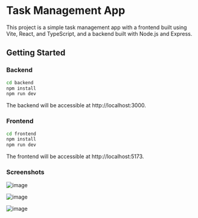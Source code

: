 # Task Management App

This project is a simple task management app with a frontend built using Vite, React, and TypeScript, and a backend built with Node.js and Express.

## Getting Started

### Backend

```bash
cd backend
npm install
npm run dev
```
The backend will be accessible at http://localhost:3000.

### Frontend

```bash
cd frontend
npm install
npm run dev
```
The frontend will be accessible at http://localhost:5173.


### Screenshots
![image](https://github.com/heydoyouknowme0/task-management/assets/68548165/e126f5c6-718c-4371-b025-d5b6b641b6b7)

![image](https://github.com/heydoyouknowme0/task-management/assets/68548165/8227f8b6-51dd-457f-9e77-43dc067621d8)

![image](https://github.com/heydoyouknowme0/task-management/assets/68548165/49a55eb1-ebca-4616-9b8b-06076671f0e2)

